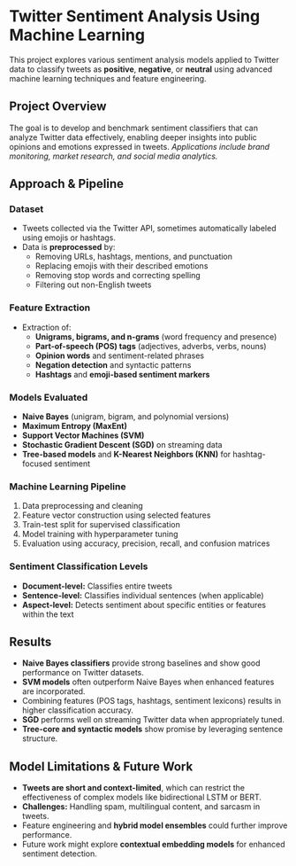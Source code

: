 # Twitter Sentiment Analysis Using Machine Learning

This project explores various sentiment analysis models applied to Twitter data to classify tweets as **positive**, **negative**, or **neutral** using advanced machine learning techniques and feature engineering.

## Project Overview

The goal is to develop and benchmark sentiment classifiers that can analyze Twitter data effectively, enabling deeper insights into public opinions and emotions expressed in tweets. *Applications include brand monitoring, market research, and social media analytics.*

## Approach & Pipeline

### Dataset

- Tweets collected via the Twitter API, sometimes automatically labeled using emojis or hashtags.
- Data is **preprocessed** by:
  - Removing URLs, hashtags, mentions, and punctuation
  - Replacing emojis with their described emotions
  - Removing stop words and correcting spelling
  - Filtering out non-English tweets

### Feature Extraction

- Extraction of:
  - **Unigrams, bigrams, and n-grams** (word frequency and presence)
  - **Part-of-speech (POS) tags** (adjectives, adverbs, verbs, nouns)
  - **Opinion words** and sentiment-related phrases
  - **Negation detection** and syntactic patterns
  - **Hashtags** and **emoji-based sentiment markers**

### Models Evaluated

- **Naive Bayes** (unigram, bigram, and polynomial versions)
- **Maximum Entropy (MaxEnt)**
- **Support Vector Machines (SVM)**
- **Stochastic Gradient Descent (SGD)** on streaming data
- **Tree-based models** and **K-Nearest Neighbors (KNN)** for hashtag-focused sentiment

### Machine Learning Pipeline

1. Data preprocessing and cleaning
2. Feature vector construction using selected features
3. Train-test split for supervised classification
4. Model training with hyperparameter tuning
5. Evaluation using accuracy, precision, recall, and confusion matrices

### Sentiment Classification Levels

- **Document-level:** Classifies entire tweets
- **Sentence-level:** Classifies individual sentences (when applicable)
- **Aspect-level:** Detects sentiment about specific entities or features within the text

## Results

- **Naive Bayes classifiers** provide strong baselines and show good performance on Twitter datasets.
- **SVM models** often outperform Naive Bayes when enhanced features are incorporated.
- Combining features (POS tags, hashtags, sentiment lexicons) results in higher classification accuracy.
- **SGD** performs well on streaming Twitter data when appropriately tuned.
- **Tree-core and syntactic models** show promise by leveraging sentence structure.

## Model Limitations & Future Work

- **Tweets are short and context-limited**, which can restrict the effectiveness of complex models like bidirectional LSTM or BERT.
- **Challenges:** Handling spam, multilingual content, and sarcasm in tweets.
- Feature engineering and **hybrid model ensembles** could further improve performance.
- Future work might explore **contextual embedding models** for enhanced sentiment detection.
